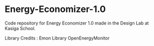 # Energy-Economizer-1.0
Code repository for Energy Economizer 1.0 made in the Design Lab at Kasiga School.

Library Credits : 
Emon Library
OpenEnergyMonitor
